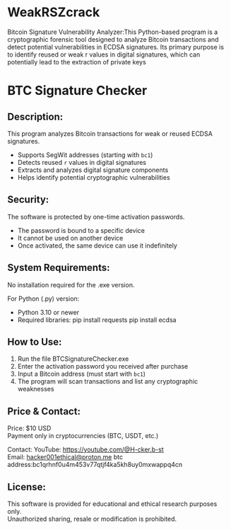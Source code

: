 # WeakRSZcrack
Bitcoin Signature Vulnerability Analyzer:This Python-based program is a cryptographic forensic tool designed to analyze Bitcoin transactions and detect potential vulnerabilities in ECDSA signatures. Its primary purpose is to identify reused or weak r values in digital signatures, which can potentially lead to the extraction of private keys   

BTC Signature Checker
=====================

Description:
------------
This program analyzes Bitcoin transactions for weak or reused ECDSA signatures.

- Supports SegWit addresses (starting with `bc1`)
- Detects reused `r` values in digital signatures
- Extracts and analyzes digital signature components
- Helps identify potential cryptographic vulnerabilities

Security:
---------
The software is protected by one-time activation passwords.

- The password is bound to a specific device
- It cannot be used on another device
- Once activated, the same device can use it indefinitely

System Requirements:
--------------------
No installation required for the .exe version.

For Python (.py) version:
- Python 3.10 or newer
- Required libraries:
    pip install requests
    pip install ecdsa

How to Use:
-----------
1. Run the file BTCSignatureChecker.exe
2. Enter the activation password you received after purchase
3. Input a Bitcoin address (must start with `bc1`)
4. The program will scan transactions and list any cryptographic weaknesses

Price & Contact:
----------------
Price: $10 USD  
Payment only in cryptocurrencies (BTC, USDT, etc.)

Contact:
YouTube: https://youtube.com/@H-cker.b-st  
Email: hacker001ethical@proton.me
btc address:bc1qrhnf0u4m453v77qtjf4ka5kh8uy0mxwappq4cn

License:
--------
This software is provided for educational and ethical research purposes only.  
Unauthorized sharing, resale or modification is prohibited.
